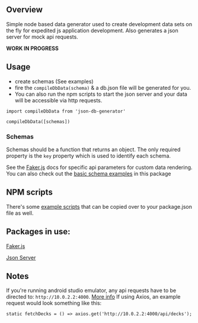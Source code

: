 ## Overview
Simple node based data generator used to create development data sets on the fly for expedited js application development.  Also generates a json server for mock api requests.

**WORK IN PROGRESS**

## Usage
- create schemas (See examples)
- fire the `compileDbData(schema)` & a db.json file will be generated for you.
- You can also run the npm scripts to start the json server and your data will be accessible via http requests.

```
import compileDbData from 'json-db-generator'

compileDbData([schemas])
```

### Schemas
Schemas should be a function that returns an object.  The only required property is the `key` property which is used to identify each schema.

See the [Faker.js](https://github.com/Marak/faker.js) docs for specific api parameters for custom data rendering.   You can also check out the [basic schema examples](./examples) in this package

## NPM scripts
There's some [example scripts](package.json) that can be copied over to your package.json file as well.

## Packages in use:
[Faker.js](https://github.com/Marak/faker.js)

[Json Server](https://github.com/typicode/json-server)

## Notes
If you're running android studio emulator, any api requests have to be directed to:  `http://10.0.2.2:4000`.  [More info](  https://stackoverflow.com/questions/5495534/java-net-connectexception-localhost-127-0-0-18080-connection-refused)
If using Axios, an example request would look something like this:
```
static fetchDecks = () => axios.get('http://10.0.2.2:4000/api/decks');
```
